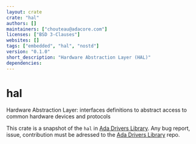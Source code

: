 ```yaml
---
layout: crate
crate: "hal"
authors: []
maintainers: ["chouteau@adacore.com"]
licenses: ["BSD 3-Clauses"]
websites: []
tags: ["embedded", "hal", "nostd"]
version: "0.1.0"
short_description: "Hardware Abstraction Layer (HAL)"
dependencies: 
---
```


# hal
Hardware Abstraction Layer: interfaces definitions to abstract access to common
hardware devices and protocols

This crate is a snapshot of the `hal` in [Ada Drivers
Library](https://github.com/AdaCore/Ada_Drivers_Library/tree/master/hal/src).
Any bug report, issue, contribution must be adressed to the [Ada Drivers
Library](https://github.com/AdaCore/Ada_Drivers_Library/) repo.


